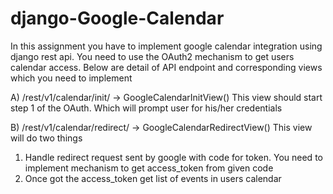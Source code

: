 # django-Google-Calendar
In this assignment you have to implement google calendar
integration using django rest api. You need to use the OAuth2 mechanism to
get users calendar access. Below are detail of API endpoint and
corresponding views which you need to implement

A) /rest/v1/calendar/init/ -> GoogleCalendarInitView()
This view should start step 1 of the OAuth. Which will prompt user for
his/her credentials

B) /rest/v1/calendar/redirect/ -> GoogleCalendarRedirectView()
This view will do two things
1. Handle redirect request sent by google with code for token. You
need to implement mechanism to get access_token from given
code
2. Once got the access_token get list of events in users calendar

